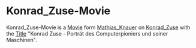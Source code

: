 # Konrad_Zuse-Movie

Konrad_Zuse-Movie is a [Movie](200300000.md) form [Mathias_Knauer](70000055.md) on [Konrad_Zuse](70000045.md) with the [Title](60076.md) "Konrad Zuse - Porträt des Computerpioniers und seiner Maschinen".
